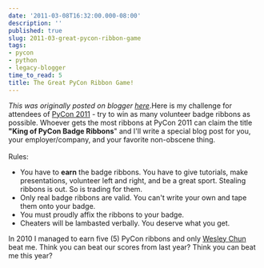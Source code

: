 ```yaml
---
date: '2011-03-08T16:32:00.000-08:00'
description: ''
published: true
slug: 2011-03-great-pycon-ribbon-game
tags:
- pycon
- python
- legacy-blogger
time_to_read: 5
title: The Great PyCon Ribbon Game!
---
```


*This was originally posted on blogger [here](https://pydanny.blogspot.com/2011/03/great-pycon-ribbon-game.html)*.Here is my challenge for attendees of <a href="http://us.pycon.org/">PyCon 2011</a> - try to win as many volunteer badge ribbons as possible. Whoever gets the most ribbons at PyCon 2011 can claim the title <b>"King of PyCon Badge Ribbons</b>" and I'll write a special blog post for you, your employer/company, and your favorite non-obscene thing.<br /><br />Rules:<br /><ul><li>You have to <b>earn</b> the badge ribbons. You have to give tutorials, make presentations, volunteer left and right, and be a great sport. Stealing ribbons is out. So is trading for them.</li><li>Only real badge ribbons are valid. You can't write your own and tape them onto your badge.</li><li>You must proudly affix the ribbons to your badge.</li><li>Cheaters will be lambasted verbally. You deserve what you get.</li></ul>In 2010 I managed to earn five (5) PyCon ribbons and only <a href="http://us.pycon.org/2011/speaker/profile/151/">Wesley Chun</a> beat me. Think you can beat our scores from last year? Think you can beat me this year?